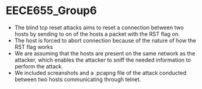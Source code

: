 # EECE655_Group6

- The blind tcp reset attacks aims to reset a connection between two hosts by sending to on of the hosts a packet with the RST flag on.
- The host is forced to abort connection because of the nature of how the RST flag works
- We are assuming that the hosts are present on the same network as the attacker, which enables the attacker to sniff the needed information to perform the attack.
- We included screanshots and a .pcapng file of the attack conducted between two hosts communicating through telnet.


